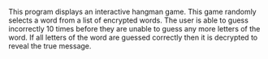 This program displays an interactive hangman game. This game randomly selects a word from a list of encrypted words. The user is able to guess incorrectly 10 times before they are unable to guess any more letters of the word. If all letters of the word are guessed correctly then it is decrypted to reveal the true message.